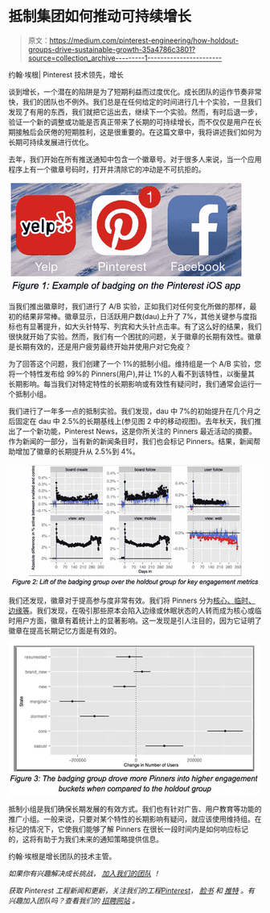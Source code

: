 # 抵制集团如何推动可持续增长

> 原文：<https://medium.com/pinterest-engineering/how-holdout-groups-drive-sustainable-growth-35a4786c3801?source=collection_archive---------1----------------------->

约翰·埃根| Pinterest 技术领先，增长

谈到增长，一个潜在的陷阱是为了短期利益而过度优化。成长团队的运作节奏非常快，我们的团队也不例外。我们总是在任何给定的时间进行几十个实验，一旦我们发现了有用的东西，我们就把它运出去，继续下一个实验。然而，有时后退一步，验证一个新的调整或功能是否真正带来了长期的可持续增长，而不仅仅是用户在长期接触后会厌倦的短期胜利，这是很重要的。在这篇文章中，我将讲述我们如何为长期可持续发展进行优化。

去年，我们开始在所有推送通知中包含一个徽章号。对于很多人来说，当一个应用程序上有一个徽章号码时，打开并清除它的冲动是不可抗拒的。

![](img/a49cabacbe3931c61a7fb4464160db2b.png)

当我们推出徽章时，我们进行了 A/B 实验，正如我们对任何变化所做的那样，最初的结果非常棒。徽章显示，日活跃用户数(dau)上升了 7%，其他关键参与度指标也有显著提升，如大头针特写、列宾和大头针点击率。有了这么好的结果，我们很快就开始了实验。然而，我们有一个困扰的问题，关于徽章的长期有效性。徽章是长期有效的，还是用户疲劳最终开始并使用户对它免疫？

为了回答这个问题，我们创建了一个 1%的抵制小组。维持组是一个 A/B 实验，您将一个特性发布给 99%的 Pinners(用户),并让 1%的人看不到该特性，以衡量其长期影响。每当我们对特定特性的长期影响或有效性有疑问时，我们通常会运行一个抵制小组。

我们进行了一年多一点的抵制实验。我们发现，dau 中 7%的初始提升在几个月之后固定在 dau 中 2.5%的长期基线上(参见图 2 中的移动视图)。去年秋天，我们推出了一个新功能，Pinterest News，这是你所关注的 Pinners 最近活动的摘要。作为新闻的一部分，当有新的新闻条目时，我们也会标记 Pinners。结果，新闻帮助增加了徽章的长期提升从 2.5%到 4%。

![](img/0e836603d10c3ea32f2420e84b278bf9.png)

我们还发现，徽章对于提高参与度非常有效。我们将 Pinners 分为[核心、临时、边缘等](http://www.slideshare.net/jwegan/data-driven-growth/12)。我们发现，在吸引那些原本会陷入边缘或休眠状态的人转而成为核心或临时用户方面，徽章有着统计上的显著影响。这一发现是引人注目的，因为它证明了徽章在提高长期记忆方面是有效的。

![](img/435fef6b75f4ddff90a621d88a04d73b.png)

抵制小组是我们确保长期发展的有效方式。我们也有针对广告、用户教育等功能的推广小组。一般来说，只要对某个特性的长期影响有疑问，就应该使用维持组。在标记的情况下，它使我们能够了解 Pinners 在很长一段时间内是如何响应标记的，这将有助于为我们未来的通知策略提供信息。

约翰·埃根是增长团队的技术主管。

*如果你有兴趣解决成长挑战，* [*加入我们的团队*](https://about.pinterest.com/en/careers/engineering-product) *！*

*获取 Pinterest 工程新闻和更新，关注我们的工程*[*Pinterest*](https://www.pinterest.com/malorie/pinterest-engineering-news/)*，* [*脸书*](https://www.facebook.com/pinterestengineering) *和* [*推特*](https://twitter.com/PinterestEng) *。有兴趣加入团队吗？查看我们的* [*招聘网站*](https://about.pinterest.com/en/careers/engineering-product) *。*